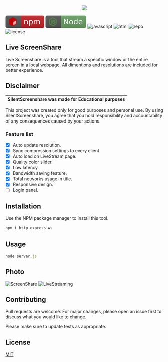


<p align="center">
  <img src="https://cdn.discordapp.com/attachments/894962833773711380/1190668263403835462/vecteezy_topographic-background-and-texture-abstraction-with-place_16828112.jpg?ex=662db97b&is=662c67fb&hm=f836fe2512c6eb9241d07eacca9ae03e970f7939fcf869f4b3a19723fb0f7a97&">
</p>

![npm](./src/npm.svg) ![node](./src/node.svg) ![javascript](https://img.shields.io/badge/%20%20JavaScript-%20%20%20%20730L-f1e05a.svg) ![html](https://img.shields.io/badge/%20%20HTML-%20%20%20%20164L-e34c26.svg) ![repo](https://img.shields.io/github/repo-size/callmenoway/Live-ScreenShare) ![license](https://img.shields.io/badge/License-MIT-important)

## Live ScreenShare
Live Screenshare is a tool that stream a specific window or the entire screen in a local webpage. All dimentions and resolutions are included for better experience.

## Disclaimer

|SilentScreenshare was made for Educational purposes|
|-------------------------------------------------|
This project was created only for good purposes and personal use.
By using SilentScreenshare, you agree that you hold responsibility and accountability of any consequences caused by your actions.

### Feature list

- [x] Auto update resolution.
- [x] Sync compression settings to every client.
- [x] Auto load on LiveStream page.
- [x] Quality color slider.
- [x] Low latency.
- [x] Bandwidth saving feature.
- [x] Total networks usage in title.
- [x] Responsive design.
- [ ] Login panel.

## Installation

Use the NPM package manager  to install this tool.

```bash
npm i http express ws
```

## Usage

```javascript
node server.js
```
## Photo
![ScreenShare](https://media.discordapp.net/attachments/894962833773711380/1190670061577453568/image.png?ex=662dbb28&is=662c69a8&hm=72de3437e5c88e2e94e0d26d0f25f7f4332eac7ea2cdc6dac5abd3becc15cc26&=&format=webp&quality=lossless&width=1332&height=749)
![LiveStreaming](https://cdn.discordapp.com/attachments/894962833773711380/1190669924620845097/image.png?ex=662dbb07&is=662c6987&hm=4f384c93f5970aeff560d15a5624ff9ff077428b1e3b2b8a2ed2475b50f37935&)

## Contributing

Pull requests are welcome. For major changes, please open an issue first
to discuss what you would like to change.

Please make sure to update tests as appropriate.

## License

[MIT](https://choosealicense.com/licenses/mit/)
